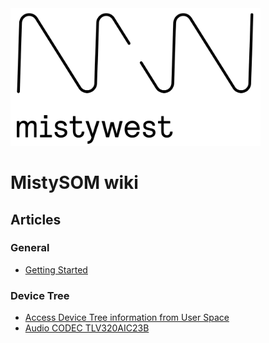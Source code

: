 <img src="img/2018_MistyWest_LogoCombo_FINAL_RGB.png" alt="MistyWest" width="400"/>

# MistySOM wiki

## Articles

### General

* [Getting Started ]( GettingStarted.md )

### Device Tree

* [Access Device Tree information from User Space]( DeviceTreeFromUserSpace.md )
* [Audio CODEC TLV320AIC23B]( AudioCodec.md )
